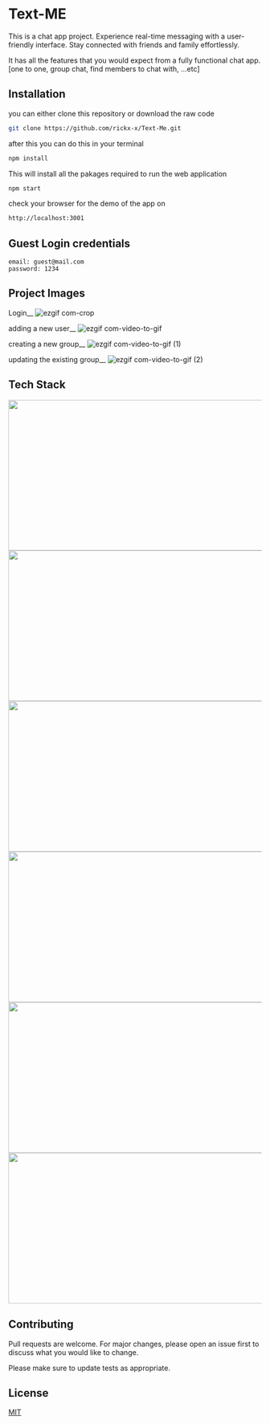 # Text-ME

This is a chat app project. Experience real-time messaging with a user-friendly interface. Stay connected with friends and family effortlessly.

It has all the features that you would expect from a fully functional chat app.
[one to one, group chat, find members to chat with, ...etc]


## Installation

you can either clone this repository or download the raw code

```bash
git clone https://github.com/rickx-x/Text-Me.git
```
after this you can do this in your terminal
```bash
npm install
```
This will install all the pakages required to run the web application 

```bash
npm start
```
check your browser for the demo of the app on 
```bash
http://localhost:3001
```

## Guest Login credentials

```terminal
email: guest@mail.com
password: 1234
```
## Project Images
Login__
![ezgif com-crop](https://github.com/rickx-x/Text-Me/assets/99482880/4068552e-8d4b-438e-a00b-87734ecdd78a)

adding a new user__
![ezgif com-video-to-gif](https://github.com/rickx-x/Text-Me/assets/99482880/b92e84c5-2b68-4652-8cf9-912e0803a4ef)

creating a new group__
![ezgif com-video-to-gif (1)](https://github.com/rickx-x/Text-Me/assets/99482880/46ddc471-3eab-4397-9718-cf66f0ce505a)

updating the existing group__
![ezgif com-video-to-gif (2)](https://github.com/rickx-x/Text-Me/assets/99482880/7c4872ee-f34a-4033-88e8-f12e16b5aea0)

## Tech Stack
<img src="https://user-images.githubusercontent.com/25181517/190887639-d0ba4ec9-ddbe-45dd-bea1-4db83846503e.png"  width="600" height="300">
<img src="https://user-images.githubusercontent.com/25181517/183897015-94a058a6-b86e-4e42-a37f-bf92061753e5.png"  width="600" height="300">
<img src="https://user-images.githubusercontent.com/25181517/121401671-49102800-c959-11eb-9f6f-74d49a5e1774.png"  width="600" height="300">
<img src="https://user-images.githubusercontent.com/25181517/183568594-85e280a7-0d7e-4d1a-9028-c8c2209e073c.png"  width="600" height="300">
<img src="https://user-images.githubusercontent.com/25181517/183859966-a3462d8d-1bc7-4880-b353-e2cbed900ed6.png"  width="600" height="300">
<img src="https://user-images.githubusercontent.com/25181517/182884177-d48a8579-2cd0-447a-b9a6-ffc7cb02560e.png"  width="600" height="300">

## Contributing

Pull requests are welcome. For major changes, please open an issue first
to discuss what you would like to change.

Please make sure to update tests as appropriate.

## License

[MIT](https://choosealicense.com/licenses/mit/)

